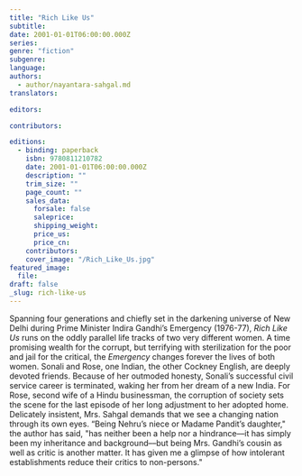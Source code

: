 ```yaml
---
title: "Rich Like Us"
subtitle:
date: 2001-01-01T06:00:00.000Z
series:
genre: "fiction"
subgenre:
language:
authors:
  - author/nayantara-sahgal.md
translators:

editors:

contributors:

editions:
  - binding: paperback
    isbn: 9780811210782
    date: 2001-01-01T06:00:00.000Z
    description: ""
    trim_size: ""
    page_count: ""
    sales_data:
      forsale: false
      saleprice:
      shipping_weight:
      price_us:
      price_cn:
    contributors:
    cover_image: "/Rich_Like_Us.jpg"
featured_image:
  file:
draft: false
_slug: rich-like-us
---
```


Spanning four generations and chiefly set in the darkening universe of New Delhi during Prime Minister Indira Gandhi’s Emergency (1976-77), _Rich Like Us_ runs on the oddly parallel life tracks of two very different women. A time promising wealth for the corrupt, but terrifying with sterilization for the poor and jail for the critical, the _Emergency_ changes forever the lives of both women. Sonali and Rose, one Indian, the other Cockney English, are deeply devoted friends. Because of her outmoded honesty, Sonali’s successful civil service career is terminated, waking her from her dream of a new India. For Rose, second wife of a Hindu businessman, the corruption of society sets the scene for the last episode of her long adjustment to her adopted home. Delicately insistent, Mrs. Sahgal demands that we see a changing nation through its own eyes. “Being Nehru’s niece or Madame Pandit’s daughter," the author has said, "has neither been a help nor a hindrance––it has simply been my inheritance and background––but being Mrs. Gandhi’s cousin as well as critic is another matter. It has given me a glimpse of how intolerant establishments reduce their critics to non-persons."


